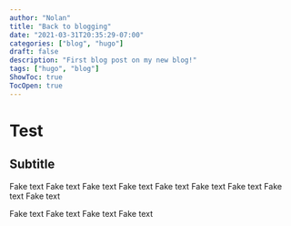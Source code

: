 ```yaml
---
author: "Nolan"
title: "Back to blogging"
date: "2021-03-31T20:35:29-07:00"
categories: ["blog", "hugo"]
draft: false
description: "First blog post on my new blog!"
tags: ["hugo", "blog"]
ShowToc: true
TocOpen: true
---
```




# Test

## Subtitle 

Fake text  Fake text Fake text Fake text Fake text Fake text Fake text Fake text Fake text  

Fake text Fake text Fake text Fake text
